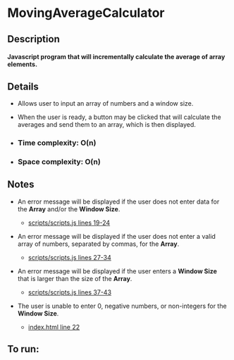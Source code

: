 # MovingAverageCalculator
## Description
#### Javascript program that will incrementally calculate the average of array elements.

## Details
* Allows user to input an array of numbers and a window size.<br>
* When the user is ready, a button may be clicked that will calculate the averages and send them to an array, which is then displayed.<br>

* ### Time complexity: O(n)<br>
* ### Space complexity: O(n)

## Notes
* An error message will be displayed if the user does not enter data for the **Array** and/or the **Window Size**.
  * [scripts/scripts.js lines 19-24](/scripts.js)

* An error message will be displayed if the user does not enter a valid array of numbers, separated by commas, for the **Array**.
  * [scripts/scripts.js lines 27-34](/scripts.js)

* An error message will be displayed if the user enters a **Window Size** that is larger than the size of the **Array**.
  * [scripts/scripts.js lines 37-43](/scripts.js)

* The user is unable to enter 0, negative numbers, or non-integers for the **Window Size**.
  * [index.html line 22](/index.html)

## To run:
